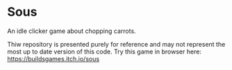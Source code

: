 # Sous
 An idle clicker game about chopping carrots.

Thiw repository is presented purely for reference and may not represent the most up to date version of this code.
Try this game in browser here: https://buildsgames.itch.io/sous
